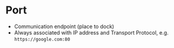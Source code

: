 


# Port 
- Communication endpoint (place to dock)
- Always associated with IP address and Transport Protocol, e.g. `https://google.com:80`
